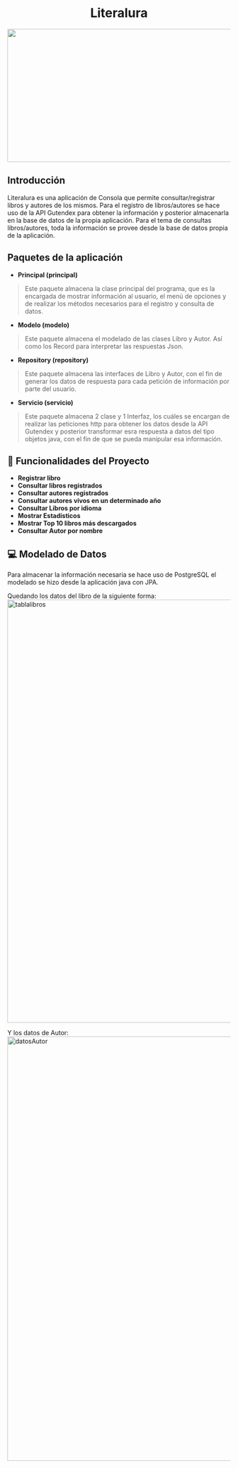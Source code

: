 <h1 align="center" color="#DA70D6"> Literalura </h1>
<p align="Center">
   <img style="text-align:center;" height="300px"  width="600px" src="https://images.pexels.com/photos/45717/pexels-photo-45717.jpeg?auto=compress&cs=tinysrgb&w=1260&h=750&dpr=2">
</p>

## Introducción

Literalura es una aplicación de Consola que permite consultar/registrar libros 
y autores de los mismos. Para el registro de libros/autores se hace uso 
de la API Gutendex para obtener la información y posterior almacenarla
en la base de datos de la propia aplicación. Para el tema de 
consultas libros/autores, toda la información se provee
desde la base de datos propia de la aplicación. 

## Paquetes de la aplicación

- **Principal (principal)**
> Este paquete almacena la clase principal del programa, que es la encargada de mostrar
información al usuario, el menú de opciones y de realizar los métodos necesarios para
> el registro y consulta de datos. 
> 
- **Modelo (modelo)**
> Este paquete almacena el modelado de las clases Libro y Autor.
Así como los Record para interpretar las respuestas Json.

- **Repository (repository)**
> Este paquete almacena las interfaces de Libro y Autor, con el fin de generar los 
> datos de respuesta para cada petición de información por parte del usuario.

- **Servicio (servicio)**
>Este paquete almacena 2 clase y 1 Interfaz, los cuáles se encargan de realizar las peticiones 
> http para obtener los datos desde la API Gutendex y posterior transformar esra respuesta a 
> datos del tipo objetos java, con el fin de que se pueda manipular esa información.


## :hammer: Funcionalidades del Proyecto
- **Registrar libro**
- **Consultar libros registrados**
- **Consultar autores registrados**
- **Consultar autores vivos en un determinado año**
- **Consultar Libros por idioma**
- **Mostrar Estadísticos**
- **Mostrar Top 10 libros más descargados**
- **Consultar Autor por nombre**

## :computer: Modelado de Datos
Para almacenar la información necesaria se hace uso de PostgreSQL
el modelado se hizo desde la aplicación java con JPA. 

Quedando los datos del libro de la siguiente forma: 
<img width="954" alt="tablalibros" src="https://github.com/user-attachments/assets/2bdf7d43-14f5-498b-83b5-da3b5e538af6" />

Y los datos de Autor:
<img width="957" alt="datosAutor" src="https://github.com/user-attachments/assets/bd1f4efe-8ee4-41ca-bd01-8821341204fd" />














